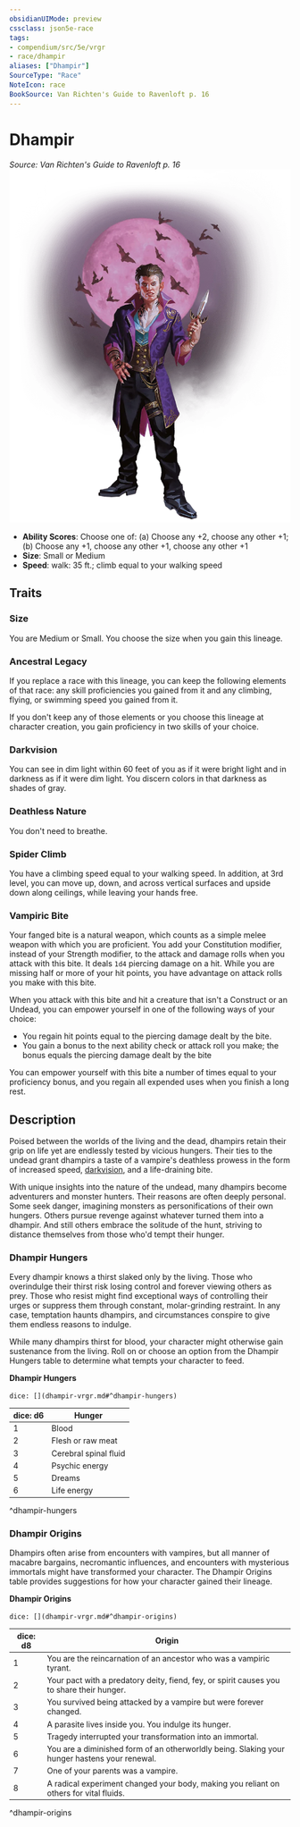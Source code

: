 ```yaml
---
obsidianUIMode: preview
cssclass: json5e-race
tags:
- compendium/src/5e/vrgr
- race/dhampir
aliases: ["Dhampir"]
SourceType: "Race"
NoteIcon: race
BookSource: Van Richten's Guide to Ravenloft p. 16
---
```

# Dhampir
*Source: Van Richten's Guide to Ravenloft p. 16*  
![](https://raw.githubusercontent.com/5etools-mirror-2/5etools-img/main/races/VRGR/Dhampir.webp#right)  

- **Ability Scores**: Choose one of: (a) Choose any +2, choose any other +1; (b) Choose any +1, choose any other +1, choose any other +1
- **Size**: Small or Medium
- **Speed**: walk: 35 ft.; climb equal to your walking speed

## Traits

### Size

You are Medium or Small. You choose the size when you gain this lineage.

### Ancestral Legacy

If you replace a race with this lineage, you can keep the following elements of that race: any skill proficiencies you gained from it and any climbing, flying, or swimming speed you gained from it.

If you don't keep any of those elements or you choose this lineage at character creation, you gain proficiency in two skills of your choice.

### Darkvision

You can see in dim light within 60 feet of you as if it were bright light and in darkness as if it were dim light. You discern colors in that darkness as shades of gray.

### Deathless Nature

You don't need to breathe.

### Spider Climb

You have a climbing speed equal to your walking speed. In addition, at 3rd level, you can move up, down, and across vertical surfaces and upside down along ceilings, while leaving your hands free.

### Vampiric Bite

Your fanged bite is a natural weapon, which counts as a simple melee weapon with which you are proficient. You add your Constitution modifier, instead of your Strength modifier, to the attack and damage rolls when you attack with this bite. It deals `1d4` piercing damage on a hit. While you are missing half or more of your hit points, you have advantage on attack rolls you make with this bite.

When you attack with this bite and hit a creature that isn't a Construct or an Undead, you can empower yourself in one of the following ways of your choice:

- You regain hit points equal to the piercing damage dealt by the bite.  
- You gain a bonus to the next ability check or attack roll you make; the bonus equals the piercing damage dealt by the bite  

You can empower yourself with this bite a number of times equal to your proficiency bonus, and you regain all expended uses when you finish a long rest.

## Description

Poised between the worlds of the living and the dead, dhampirs retain their grip on life yet are endlessly tested by vicious hungers. Their ties to the undead grant dhampirs a taste of a vampire's deathless prowess in the form of increased speed, [darkvision](/2-Mechanics/CLI/rules/senses.md#darkvision), and a life-draining bite.

With unique insights into the nature of the undead, many dhampirs become adventurers and monster hunters. Their reasons are often deeply personal. Some seek danger, imagining monsters as personifications of their own hungers. Others pursue revenge against whatever turned them into a dhampir. And still others embrace the solitude of the hunt, striving to distance themselves from those who'd tempt their hunger.

### Dhampir Hungers

Every dhampir knows a thirst slaked only by the living. Those who overindulge their thirst risk losing control and forever viewing others as prey. Those who resist might find exceptional ways of controlling their urges or suppress them through constant, molar-grinding restraint. In any case, temptation haunts dhampirs, and circumstances conspire to give them endless reasons to indulge.

While many dhampirs thirst for blood, your character might otherwise gain sustenance from the living. Roll on or choose an option from the Dhampir Hungers table to determine what tempts your character to feed.

**Dhampir Hungers**

`dice: [](dhampir-vrgr.md#^dhampir-hungers)`

| dice: d6 | Hunger |
|----------|--------|
| 1 | Blood |
| 2 | Flesh or raw meat |
| 3 | Cerebral spinal fluid |
| 4 | Psychic energy |
| 5 | Dreams |
| 6 | Life energy |
^dhampir-hungers

### Dhampir Origins

Dhampirs often arise from encounters with vampires, but all manner of macabre bargains, necromantic influences, and encounters with mysterious immortals might have transformed your character. The Dhampir Origins table provides suggestions for how your character gained their lineage.

**Dhampir Origins**

`dice: [](dhampir-vrgr.md#^dhampir-origins)`

| dice: d8 | Origin |
|----------|--------|
| 1 | You are the reincarnation of an ancestor who was a vampiric tyrant. |
| 2 | Your pact with a predatory deity, fiend, fey, or spirit causes you to share their hunger. |
| 3 | You survived being attacked by a vampire but were forever changed. |
| 4 | A parasite lives inside you. You indulge its hunger. |
| 5 | Tragedy interrupted your transformation into an immortal. |
| 6 | You are a diminished form of an otherworldly being. Slaking your hunger hastens your renewal. |
| 7 | One of your parents was a vampire. |
| 8 | A radical experiment changed your body, making you reliant on others for vital fluids. |
^dhampir-origins
